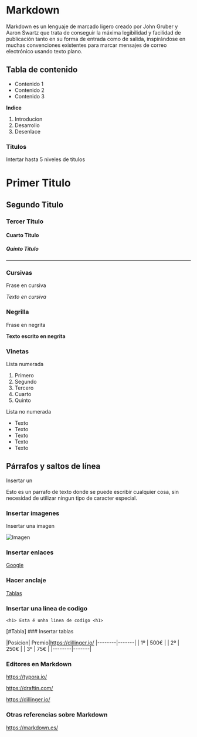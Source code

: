 
# Markdown

Markdown es un lenguaje de marcado ligero creado por John Gruber y Aaron Swartz que trata de conseguir la máxima legibilidad y facilidad de publicación tanto en su forma de entrada como de salida, inspirándose en muchas convenciones existentes para marcar mensajes de correo electrónico usando texto plano.

## Tabla de contenido

- Contenido 1
- Contenido 2
- Contenido 3

**Indice**

1. Introducion
2. Desarrollo
3. Desenlace


### Titulos 

Intertar hasta 5 niveles de títulos 

# Primer Titulo
## Segundo Titulo
### Tercer Titulo
#### Cuarto Titulo
##### Quinto Titulo

---
### Cursivas

Frase en cursiva 

*Texto en cursiva*


### Negrilla

Frase en negrita

**Texto escrito en negrita**

### Vinetas

Lista numerada

1. Primero
2. Segundo
3. Tercero
4. Cuarto
5. Quinto

Lista no numerada

- Texto
- Texto
- Texto
- Texto
- Texto

## Párrafos y saltos de línea

Insertar un 


Esto es un parrafo de texto donde se puede escribir cualquier cosa, sin necesidad de utilizar ningun tipo de caracter especial.  
  


### Insertar imagenes

Insertar una imagen 

![Imagen](https://www.google.com/url?sa=i&url=https%3A%2F%2Fimagen.research.google%2F&psig=AOvVaw3paZNyu9h9NDPV3M7HYg8b&ust=1667654453042000&source=images&cd=vfe&ved=0CA0QjRxqFwoTCLjemo7PlPsCFQAAAAAdAAAAABAD)

### Insertar enlaces

[Google](https://www.google.es) 

### Hacer anclaje

[Tablas](#Tabla)

### Insertar una linea de codigo

`<h1> Esta é unha linea de codigo <h1>` 


[#Tabla] ### Insertar tablas

|Posicion| Premio|https://dillinger.io/
|--------|-------|
| 1º     | 500€  |
| 2º     | 250€  |
| 3º     | 75€   |
|--------|-------|

### Editores en Markdown 

https://typora.io/

https://draftin.com/

https://dillinger.io/

### Otras referencias sobre Markdown

https://markdown.es/

